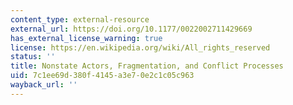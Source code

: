 ```yaml
---
content_type: external-resource
external_url: https://doi.org/10.1177/0022002711429669
has_external_license_warning: true
license: https://en.wikipedia.org/wiki/All_rights_reserved
status: ''
title: Nonstate Actors, Fragmentation, and Conflict Processes
uid: 7c1ee69d-380f-4145-a3e7-0e2c1c05c963
wayback_url: ''
---
```

